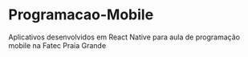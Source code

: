 # Programacao-Mobile
Aplicativos desenvolvidos em React Native para aula de programação mobile na Fatec Praia Grande

